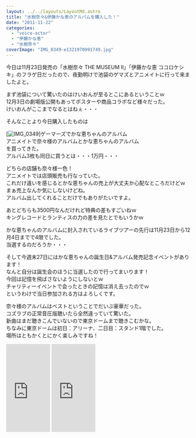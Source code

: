 ```yaml
---
layout: ../../layouts/LayoutMd.astro
title: "水樹奈々&伊藤かな恵のアルバムを購入した！"
date: "2011-11-22"
categories: 
  - "voice-actor"
  - "伊藤かな恵"
  - "水樹奈々"
coverImage: "IMG_0349-e1321970991749.jpg"
---
```


今日は11月23日発売の「水樹奈々 THE MUSEUM II」「伊藤かな恵 ココロケシキ」のフラゲ日だったので、夜勤明けで池袋のゲマズとアニメイトに行って来ましたよと。

まず池袋について驚いたのはけいおんが至るとこにあるということｗ  
12月3日の劇場版公開もあってポスターや商品コラボなど様々だった。  
けいおんがここまでなるとはねぇ・・・

そんなことより今日購入したものは

[![](/wp/images/IMG_0349-e1321970991749.jpg "IMG_0349")]ゲーマーズでかな恵ちゃんのアルバム  
アニメイトで奈々様のアルバムとかな恵ちゃんのアルバム   
を買ってきた。  
アルバム3枚も同日に買うとは・・・1万円・・・

どちらの店舗も奈々様一色！  
アニメイトでは店頭販売も行なっていた。  
これだけ違いを感じるとかな恵ちゃんの売上が大丈夫か心配なところだけどｗ  
まぁ売上なんか気にしないけどね。  
アルバム出してくれることだけでもありがたいですよ。

あとどちらも3500円なんだけれど特典の差もすごいねｗ  
キングレコードとランティスの力の差を見たとでもいうかｗ

かな恵ちゃんのアルバムに封入されているライブツアーの先行は11月23日から12月4日までで4限でした。  
当選するのだろうか・・・

そして今週末27日にはかな恵ちゃんの誕生日&アルバム発売記念イベントがあります！  
なんと自分は誕生会のほうに当選したので行ってまいります！  
今回は記憶を飛ばさないようにしないとｗ  
チャリティーイベントで会ったときの記憶は消え去ったのでｗ  
というわけで当日参加される方はよろしくです。

奈々様のアルバムはベストということでだいぶ豪華だった。  
コズラブの正常音圧版聴いたら全然違っていて驚いた。  
新曲はまだ聴きこんでいないので東京ドームまで聴きこむかな。  
ちなみに東京ドームは初日：アリーナ、二日目：スタンド1階でした。  
場所はともかくとにかく楽しみですね！

<iframe style="width: 120px; height: 240px;" src="http://rcm-jp.amazon.co.jp/e/cm?lt1=_blank&amp;bc1=000000&amp;IS2=1&amp;bg1=FFFFFF&amp;fc1=000000&amp;lc1=0000FF&amp;t=mizuka123-22&amp;o=9&amp;p=8&amp;l=as4&amp;m=amazon&amp;f=ifr&amp;ref=ss_til&amp;asins=B005ODDICU" frameborder="0" marginwidth="0" marginheight="0" scrolling="no" width="320" height="240"></iframe>

<iframe style="width: 120px; height: 240px;" src="http://rcm-jp.amazon.co.jp/e/cm?lt1=_blank&amp;bc1=000000&amp;IS2=1&amp;bg1=FFFFFF&amp;fc1=000000&amp;lc1=0000FF&amp;t=mizuka123-22&amp;o=9&amp;p=8&amp;l=as4&amp;m=amazon&amp;f=ifr&amp;ref=ss_til&amp;asins=B005NJXCI0" frameborder="0" marginwidth="0" marginheight="0" scrolling="no" width="320" height="240"></iframe>
